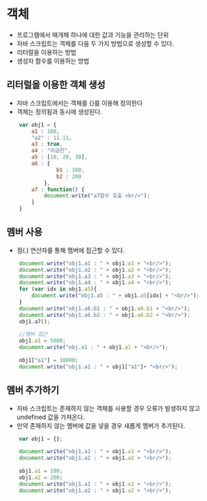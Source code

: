# 객체

- 프로그램에서 매개체 하나에 대한 값과 기능을 관리하는 단위
- 자바 스크립트는 객체를 다음 두 가지 방법으로 생성할 수 있다.
- 리터럴을 이용하는 방법
- 생성자 함수를 이용하는 방법

## 리터럴을 이용한 객체 생성

- 자바 스크립트에서는 객체를 {}를 이용해 정의한다
- 객체는 정의됨과 동시에 생성된다.

```javascript
	var obj1 = {
		a1 : 100,
		"a2" : 11.11,
		a3 : true,
		a4 : "이금찬",
		a5 : [10, 20, 30],
		a6 : {
				b1 : 100,
				b2 : 200
			},
		a7 : function() {
			document.write("a7함수 호출 <br/>");	
		}
	}
```

## 멤버 사용

- 점(.) 연산자를 통해 멤버에 접근할 수 있다.

```javascript
    document.write("obj1.a1 : " + obj1.a1 + "<br/>");
    document.write("obj1.a2 : " + obj1.a2 + "<br/>");
    document.write("obj1.a3 : " + obj1.a3 + "<br/>");
    document.write("obj1.a4 : " + obj1.a4 + "<br/>");
    for (var idx in obj1.a5){
        document.write("obj1.a5 : " + obj1.a5[idx] + "<br/>");
    }
    document.write("obj1.a6.b1 : " + obj1.a6.b1 + "<br/>");
    document.write("obj1.a6.b2 : " + obj1.a6.b2 + "<br/>");
    obj1.a7();
    
    //멤버 접근
    obj1.a1 = 5000;
    document.write("obj.a1 : " + obj1.a1 + "<br/>");
    
    obj1["a1"] = 10000;
    document.write("obj1.a1 : " + obj1["a1"]+ "<br/>");
```

## 멤버 추가하기


- 자바 스크립트는 존재하지 않는 객체를 사용할 경우 오류가 발생하지 않고 undefined 값을 가져온다.
- 만약 존재하지 않는 멤버에 값을 넣을 경우 새롭게 멤버가 추가된다.


```javascript
    var obj1 = {};
    
    document.write("obj1.a1 : " + obj1.a1 + "<br/>");
    document.write("obj1.a2 : " + obj1.a2 + "<br/>");
    
    obj1.a1 = 100;
    obj1.a2 = 200;
    document.write("obj1.a1 : " + obj1.a1 + "<br/>");
    document.write("obj1.a2 : " + obj1.a2 + "<br/>");
```